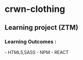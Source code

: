 # crwn-clothing
<h2> Learning project (ZTM) </h2>
<h3> Learning Outcomes : </h3>
- HTML5,SASS
- NPM
- REACT
